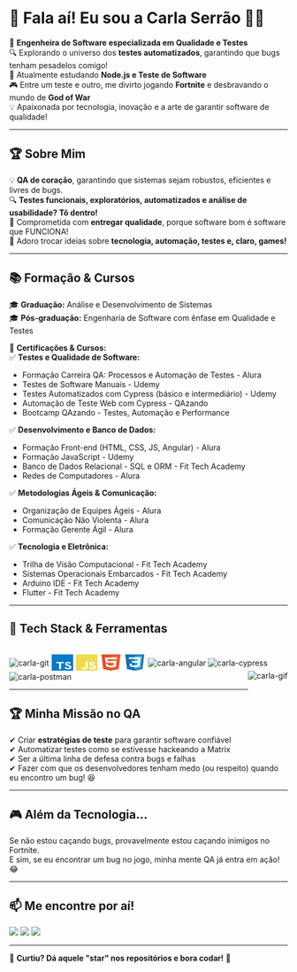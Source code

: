 # 🚀 Fala aí! Eu sou a Carla Serrão 👩‍💻  

🎯 **Engenheira de Software especializada em Qualidade e Testes**  
🔍 Explorando o universo dos **testes automatizados**, garantindo que bugs tenham pesadelos comigo!  
🌱 Atualmente estudando **Node.js e Teste de Software**  
🎮 Entre um teste e outro, me divirto jogando **Fortnite** e desbravando o mundo de **God of War**  
💡 Apaixonada por tecnologia, inovação e a arte de garantir software de qualidade!  

---

## 🏆 Sobre Mim  
💡 **QA de coração**, garantindo que sistemas sejam robustos, eficientes e livres de bugs.  
🔍 **Testes funcionais, exploratórios, automatizados e análise de usabilidade? Tô dentro!**  
📌 Comprometida com **entregar qualidade**, porque software bom é software que FUNCIONA!  
💬 Adoro trocar ideias sobre **tecnologia, automação, testes e, claro, games!**  

---

## 📚 Formação & Cursos  

🎓 **Graduação:** Análise e Desenvolvimento de Sistemas  
🎓 **Pós-graduação:** Engenharia de Software com ênfase em Qualidade e Testes  

📜 **Certificações & Cursos:**  
✅ **Testes e Qualidade de Software:**  
- Formação Carreira QA: Processos e Automação de Testes - Alura  
- Testes de Software Manuais - Udemy  
- Testes Automatizados com Cypress (básico e intermediário) - Udemy  
- Automação de Teste Web com Cypress - QAzando  
- Bootcamp QAzando - Testes, Automação e Performance  

✅ **Desenvolvimento e Banco de Dados:**  
- Formação Front-end (HTML, CSS, JS, Angular) - Alura  
- Formação JavaScript - Udemy  
- Banco de Dados Relacional - SQL e ORM - Fit Tech Academy  
- Redes de Computadores - Alura  

✅ **Metodologias Ágeis & Comunicação:**  
- Organização de Equipes Ágeis - Alura  
- Comunicação Não Violenta - Alura  
- Formação Gerente Ágil - Alura  

✅ **Tecnologia e Eletrônica:**  
- Trilha de Visão Computacional - Fit Tech Academy  
- Sistemas Operacionais Embarcados - Fit Tech Academy  
- Arduino IDE - Fit Tech Academy  
- Flutter - Fit Tech Academy  

---

## 🔧 Tech Stack & Ferramentas  
<div style="display: inline_block"><br>
    <img align="center" alt="carla-git" height="30" width="40" src="https://cdn.jsdelivr.net/gh/devicons/devicon/icons/github/github-original.svg" />
    <img align="center" alt="carla-Ts" height="30" width="40" src="https://raw.githubusercontent.com/devicons/devicon/master/icons/typescript/typescript-plain.svg">  
    <img align="center" alt="carla-Js" height="30" width="40" src="https://raw.githubusercontent.com/devicons/devicon/master/icons/javascript/javascript-plain.svg">
    <img align="center" alt="carla-HTML" height="30" width="40" src="https://raw.githubusercontent.com/devicons/devicon/master/icons/html5/html5-original.svg">
    <img align="center" alt="carla-CSS" height="30" width="40" src="https://raw.githubusercontent.com/devicons/devicon/master/icons/css3/css3-original.svg">
    <img align="center" alt="carla-angular" height="30" width="40" src="https://cdn.jsdelivr.net/gh/devicons/devicon/icons/angularjs/angularjs-plain.svg" />
    <img align="center" alt="carla-cypress" height="30" width="40" src="https://raw.githubusercontent.com/cypress-io/cypress-documentation/master/source/img/logo/cypress-logo-dark.png" />
    <img align="center" alt="carla-postman" height="30" width="40" src="https://www.vectorlogo.zone/logos/getpostman/getpostman-icon.svg" />
    <img align="right" alt="carla-gif" height="150" src="https://i.giphy.com/media/S3PBXqHjKL9GZhK2Yv/giphy.webp" onerror="this.onerror=null;this.src='https://i.giphy.com/S3PBXqHjKL9GZhK2Yv.gif';" alt>
</div>

---

## 🏆 Minha Missão no QA  
✔ Criar **estratégias de teste** para garantir software confiável  
✔ Automatizar testes como se estivesse hackeando a Matrix  
✔ Ser a última linha de defesa contra bugs e falhas  
✔ Fazer com que os desenvolvedores tenham medo (ou respeito) quando eu encontro um bug! 😆  

---

## 🎮 Além da Tecnologia...  
Se não estou caçando bugs, provavelmente estou caçando inimigos no Fortnite.  
E sim, se eu encontrar um bug no jogo, minha mente QA já entra em ação! 😂  

---

## 📫 Me encontre por aí!  
<div> 
  <a href="https://instagram.com/carlaserrao___" target="_blank"><img src="https://img.shields.io/badge/-Instagram-%23E4405F?style=for-the-badge&logo=instagram&logoColor=white" target="_blank"></a>
  <a href = "mailto:carla.suporteam@gmail.com"><img src="https://img.shields.io/badge/-Gmail-%23333?style=for-the-badge&logo=gmail&logoColor=white" target="_blank"></a>
  <a href="https://www.linkedin.com/in/carlaserraooli-qa/" target="_blank"><img src="https://img.shields.io/badge/-LinkedIn-%230077B5?style=for-the-badge&logo=linkedin&logoColor=white" target="_blank"></a>
</div>  

---

🌟 **Curtiu? Dá aquele "star" nos repositórios e bora codar!** 🚀  
